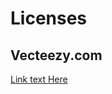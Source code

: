 # Licenses
## Vecteezy.com 
[Link text Here](https://www.vecteezy.com/?utm_source=vecteezy-download&utm_medium=license-info-pdf&utm_campaign=license-info-document)